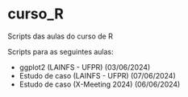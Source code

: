 # curso_R
Scripts das aulas do curso de R

Scripts para as seguintes aulas:

- ggplot2 (LAINFS - UFPR) (03/06/2024)
- Estudo de caso (LAINFS - UFPR) (07/06/2024)
- Estudo de caso (X-Meeting 2024) (06/06/2024)
